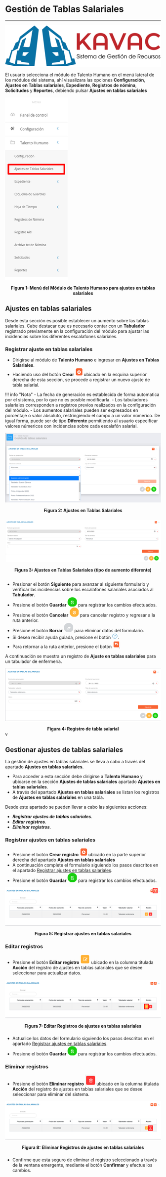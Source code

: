 # Gestión de Tablas Salariales
******************************

![Screenshot](img/logokavac.png#imagen)


El usuario selecciona el módulo de Talento Humano en el menú lateral de los módulos del sistema, ahí visualizara las opciones **Configuración**, **Ajustes en Tablas salariales**, **Expediente**, **Registros de nómina**, **Solicitudes** y  **Reportes**, debiendo pulsar **Ajustes en tablas salariales**

![Screenshot](img/menu_ajustes.png)<div style="text-align: center;font-weight: bold">Figura 1: Menú del Módulo de Talento Humano para ajustes en tablas salariales</div>
###

## Ajustes en tablas salariales

Desde esta sección es posible establecer un aumento sobre las tablas salariales.  Cabe destacar que es necesario contar con un **Tabulador** registrado previamente en la configuración del módulo para ajustar las incidencias sobre los diferentes escalafones salariales.


### Registrar ajuste en tablas salariales 

-	Dirigirse al módulo de **Talento Humano** e ingresar en **Ajustes en Tablas Salariales**.
-   Haciendo uso del botón **Crear** ![Screenshot](img/create.png#imagen) ubicado en la esquina superior derecha de esta sección, se procede a registrar un nuevo ajuste de tabla salarial.


!!! info "Nota"
	-	La fecha de generación es establecida de forma automatica por el sistema, por lo que no es posible modificarla.
	-	Los tabuladores salariales corresponden a registros previos realizados en la configuración del módulo.
	-	Los aumentos salariales pueden ser expresados en porcentaje o valor absoluto, restringiendo el campo a un valor númerico. De igual forma, puede ser de tipo **Diferente** permitiendo al usuario especificar valores númericos con incidencias sobre cada escalafón salarial. 

![Screenshot](img/image43.png)<div style="text-align: center;font-weight: bold">Figura 2: Ajustes en Tablas Salariales</div>
###
![Screenshot](img/image44.png)<div style="text-align: center;font-weight: bold">Figura 3: Ajustes en Tablas Salariales (tipo de aumento diferente)</div> 
##

-	Presionar el botón **Siguiente** para avanzar al siguiente formulario y verificar las incidencias sobre los escalafones salariales asociados al **Tabulador**.
-   Presione el botón **Guardar**  ![Screenshot](img/save_1.png) para registrar los cambios efectuados.
-   Presione el botón **Cancelar**  ![Screenshot](img/cancel.png) para cancelar registro y regresar a la ruta anterior.
-   Presione el botón **Borrar** ![Screenshot](img/clean.png) para eliminar datos del formulario.
-   Si desea recibir ayuda guiada, presione el botón ![Screenshot](img/help.png).
-   Para retornar a la ruta anterior, presione el botón ![Screenshot](img/back.png).

A continuación se muestra un registro de **Ajuste en tablas salariales** para un tabulador de enfermería. 

![Screenshot](img/registro_tabla_salaria.png)<div style="text-align: center;font-weight: bold">Figura 4: Registro de tabla salarial</div>
v

## Gestionar ajustes de tablas salariales

La gestión de ajustes en tablas salariales se lleva a cabo a través del apartado **Ajustes en tablas salariales**. 

-   Para acceder a esta sección debe dirigirse a **Talento Humano** y ubicarse en la sección **Ajustes de tablas salariales** apartado **Ajustes en tablas salariales**.
-   A través del apartado **Ajustes en tablas salariales** se listan los registros de **Ajustes en tablas salariales** en una tabla.   

Desde este apartado se pueden llevar a cabo las siguientes acciones: 

-   ***Registrar ajustes de tablas salariales***.
-   ***Editar registros***. 
-   ***Eliminar registros***. 


### Registrar ajustes en tablas salariales

-   Presione el botón **Crear registro** ![Screenshot](img/create.png) ubicado en la parte superior derecha del apartado **Ajustes en tablas salariales** 
-   A continuación complete el formulario siguiendo los pasos descritos en el apartado [Registrar ajustes en tablas salariales](##Registrar-ajustes-en-tablas-salariales).
-   Presione el botón **Guardar**  ![Screenshot](img/save_1.png) para registrar los cambios efectuados.

![Screenshot](img/crear_ajustes.png)<div style="text-align: center;font-weight: bold">Figura 5: Registrar ajustes en tablas salariales</div>
###


### Editar registros

-   Presione el botón **Editar registro** ![Screenshot](img/edit.png)  ubicado en la columna titulada **Acción** del registro de ajustes en tablas salariales que se desee seleccionar para actualizar datos. 

![Screenshot](img/editar_ajustes.png)<div style="text-align: center;font-weight: bold">Figura 7: Editar Registros de ajustes en tablas salariales</div>
###
-   Actualice los datos del formulario siguiendo los pasos descritos en el apartado [Registrar ajustes en tablas salariales](#registrar-ajustes-en-tablas-salariales).
-   Presione el botón **Guardar**  ![Screenshot](img/save_1.png) para registrar los cambios efectuados.


### Eliminar registros

-   Presione el botón **Eliminar registro** ![Screenshot](img/delete.png)  ubicado en la columna titulada **Acción** del registro de ajustes en tablas salariales que se desee seleccionar para eliminar del sistema. 

![Screenshot](img/eliminar_ajustes.png)<div style="text-align: center;font-weight: bold">Figura 8: Eliminar Registros de ajustes en tablas salariales</div>
###
-   Confirme que esta seguro de eliminar el registro seleccionado a través de la ventana emergente, mediante el botón **Confirmar** y efectue los cambios.  


















   
